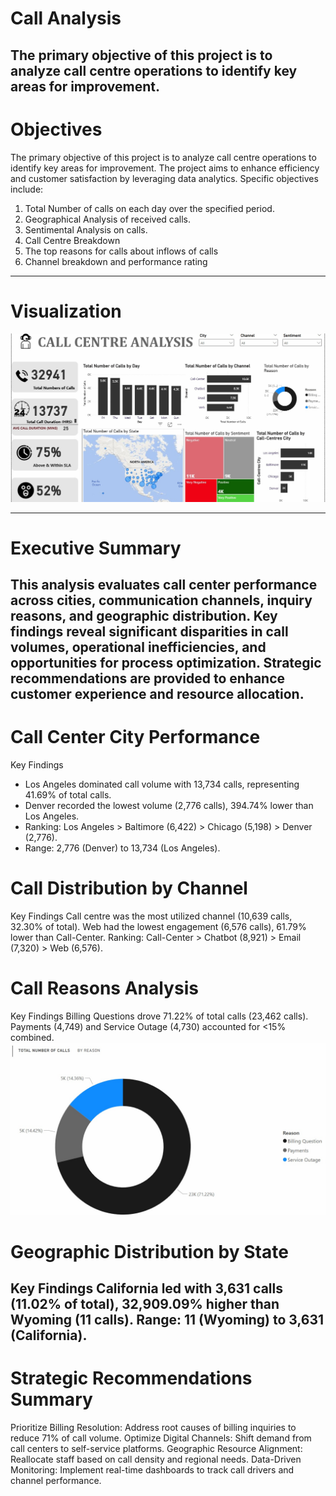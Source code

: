 # Call Analysis
The primary objective of this project is to analyze call centre operations to identify key areas for improvement.
---

# Objectives
The primary objective of this project is to analyze call centre operations to identify key areas for improvement. The project aims to enhance efficiency and customer satisfaction by leveraging data analytics. Specific objectives include:

1.	Total Number of calls on each day over the specified period. 
2.	Geographical Analysis of received calls.
3.	Sentimental Analysis on calls. 
4.	Call Centre Breakdown 
5.	The top reasons for calls about inflows of calls 
6.	Channel breakdown and performance rating 
---

# Visualization 

![](call_centre_dashboard2.jpg)

---

# Executive Summary
This analysis evaluates call center performance across cities, communication channels, inquiry reasons, and geographic distribution. Key findings reveal significant disparities in call volumes, operational inefficiencies, and opportunities for process optimization. Strategic recommendations are provided to enhance customer experience and resource allocation.
---
# Call Center City Performance

Key Findings
 - Los Angeles dominated call volume with 13,734 calls, representing 41.69% of total calls.
 - Denver recorded the lowest volume (2,776 calls), 394.74% lower than Los Angeles.
 - Ranking: Los Angeles > Baltimore (6,422) > Chicago (5,198) > Denver (2,776).
 - Range: 2,776 (Denver) to 13,734 (Los Angeles).


# Call Distribution by Channel

Key Findings
Call centre was the most utilized channel (10,639 calls, 32.30% of total).
Web had the lowest engagement (6,576 calls), 61.79% lower than Call-Center.
Ranking: Call-Center > Chatbot (8,921) > Email (7,320) > Web (6,576).

# Call Reasons Analysis

Key Findings
Billing Questions drove 71.22% of total calls (23,462 calls).
Payments (4,749) and Service Outage (4,730) accounted for <15% combined.
![](byReasons.jpg)


# Geographic Distribution by State

Key Findings
California led with 3,631 calls (11.02% of total), 32,909.09% higher than Wyoming (11 calls).
Range: 11 (Wyoming) to 3,631 (California).
---
# Strategic Recommendations Summary
Prioritize Billing Resolution: Address root causes of billing inquiries to reduce 71% of call volume.
Optimize Digital Channels: Shift demand from call centers to self-service platforms.
Geographic Resource Alignment: Reallocate staff based on call density and regional needs.
Data-Driven Monitoring: Implement real-time dashboards to track call drivers and channel performance.
